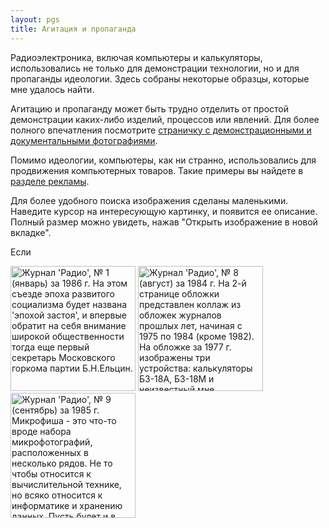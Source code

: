 ```yaml
---
layout: pgs
title: Агитация и пропаганда
---
```


Радиоэлектроника, включая компьютеры и калькуляторы, использовались не только для демонстрации технологии, но и для пропаганды идеологии. Здесь собраны некоторые образцы, которые мне удалось найти.

Агитацию и пропаганду может быть трудно отделить от простой демонстрации каких-либо изделий, процессов или явлений. Для более полного впечатления посмотрите [страничку с демонстрационными и документальными фотографиями](../../documentary).

Помимо идеологии, компьютеры, как ни странно, использовались для продвижения компьютерных товаров. Такие примеры вы найдете в [разделе рекламы](../../advetisement).

Для более удобного поиска изображения сделаны маленькими. Наведите курсор на интересующую картинку, и появится ее описание. Полный размер можно увидеть, нажав "Открыть изображение в новой вкладке".

Если 

<img src="https://archive.radio.ru/web/img/1986/b.1986-01.000.jpg" width="200" title="Журнал 'Радио', № 1 (январь) за 1986 г. На этом съезде эпоха развитого социализма будет названа 'эпохой застоя', и впервые обратит на себя внимание широкой общественности тогда еще первый секретарь Московского горкома партии Б.Н.Ельцин.">
<img src="https://archive.radio.ru/web/img/1984/f.1984-08.001.jpg" width="200" title="Журнал 'Радио', № 8 (август) за 1984 г. На 2-й странице обложки представлен коллаж из обложек журналов прошлых лет, начиная с 1975 по 1984 (кроме 1982). На обложке за 1977 г. изображены три устройства: калькуляторы Б3-18А, Б3-18М и неизвестный мне калькулятор вверху. В 'агитпроп' эта страница помещена только из-за Ленина и съезда КПСС. Саму обложку с калькуляторами можно увидеть в разделе 'Реклама'">
<img src="https://archive.radio.ru/web/img/1985/b.1985-09.018.jpg" width="200" title="Журнал 'Радио', № 9 (сентябрь) за 1985 г. Микрофиша - это что-то вроде набора микрофотографий, расположенных в несколько рядов. Не то чтобы относится к вычислительной технике, но всяко относится к информатике и хранению данных. Пусть будет и в музее, и в этом разделе, раз уж на наших микрофишах напечатали Полное собрание сочинений В.И.Ленина.">


